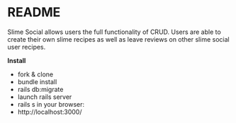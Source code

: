 # README

Slime Social allows users the full functionality of CRUD. 
Users are able to create their own slime recipes as well as leave reviews on other slime social user recipes.

**Install**
- fork & clone
- bundle install
- rails db:migrate
- launch rails server
- rails s
in your browser:
- http://localhost:3000/
